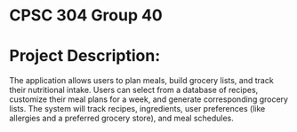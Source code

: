 # CPSC 304 Group 40 
# Project Description:
The application allows users to plan meals, build grocery lists, and track their nutritional intake. Users can select from a database of recipes, customize their meal plans for a week, and generate corresponding grocery lists. The system will track recipes, ingredients, user preferences (like allergies and a preferred grocery store), and meal schedules.
